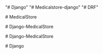 "# Django" 
"# Medicalstore-django" 
"# DRF"



#   M e d i c a l S t o r e 

 #   D j a n g o - M e d i c a l S t o r e 

 #   D j a n g o - M e d i c a l S t o r e 

 #   D j a n g o 
 
 
